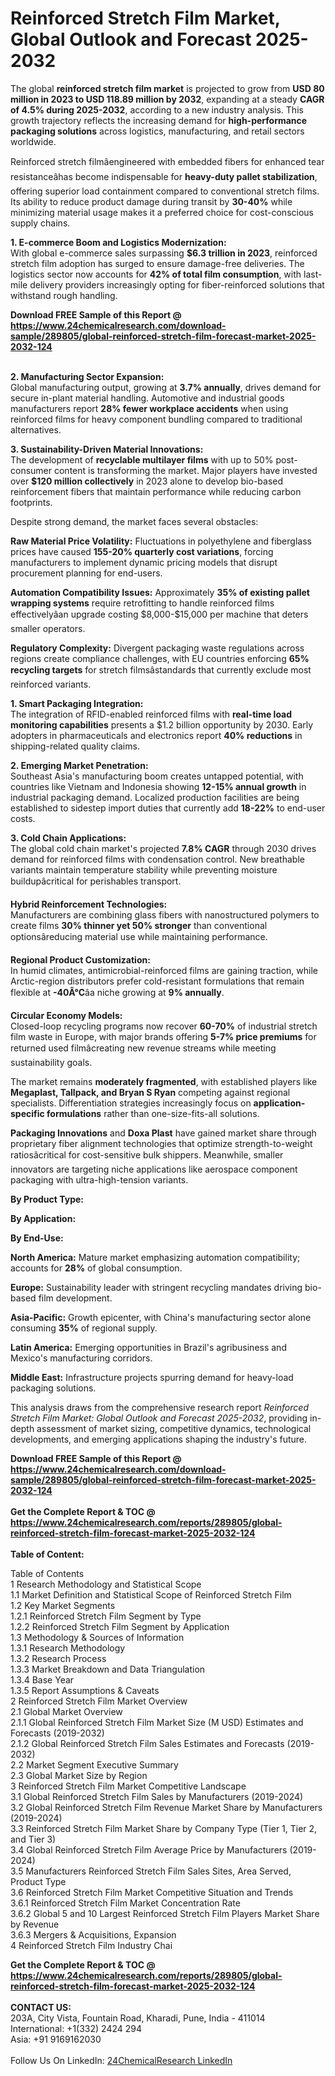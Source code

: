 <h1>Reinforced Stretch Film Market, Global Outlook and Forecast 2025-2032</h1><p>The global <strong>reinforced stretch film market</strong> is projected to grow from <strong>USD 80 million in 2023 to USD 118.89 million by 2032</strong>, expanding at a steady <strong>CAGR of 4.5% during 2025-2032</strong>, according to a new industry analysis. This growth trajectory reflects the increasing demand for <strong>high-performance packaging solutions</strong> across logistics, manufacturing, and retail sectors worldwide.</p><p>Reinforced stretch filmâengineered with embedded fibers for enhanced tear resistanceâhas become indispensable for <strong>heavy-duty pallet stabilization</strong>, offering superior load containment compared to conventional stretch films. Its ability to reduce product damage during transit by <strong>30-40%</strong> while minimizing material usage makes it a preferred choice for cost-conscious supply chains.</p><p><strong>1. E-commerce Boom and Logistics Modernization:</strong><br>
With global e-commerce sales surpassing <strong>$6.3 trillion in 2023</strong>, reinforced stretch film adoption has surged to ensure damage-free deliveries. The logistics sector now accounts for <strong>42% of total film consumption</strong>, with last-mile delivery providers increasingly opting for fiber-reinforced solutions that withstand rough handling.</p><div><b>Download FREE Sample of this Report @ 
            <a href="https://www.24chemicalresearch.com/download-sample/289805/global-reinforced-stretch-film-forecast-market-2025-2032-124">
            https://www.24chemicalresearch.com/download-sample/289805/global-reinforced-stretch-film-forecast-market-2025-2032-124</a></b></div><br><p><strong>2. Manufacturing Sector Expansion:</strong><br>
Global manufacturing output, growing at <strong>3.7% annually</strong>, drives demand for secure in-plant material handling. Automotive and industrial goods manufacturers report <strong>28% fewer workplace accidents</strong> when using reinforced films for heavy component bundling compared to traditional alternatives.</p><p><strong>3. Sustainability-Driven Material Innovations:</strong><br>
The development of <strong>recyclable multilayer films</strong> with up to 50% post-consumer content is transforming the market. Major players have invested over <strong>$120 million collectively</strong> in 2023 alone to develop bio-based reinforcement fibers that maintain performance while reducing carbon footprints.</p><p>Despite strong demand, the market faces several obstacles:</p><p><strong>Raw Material Price Volatility:</strong> Fluctuations in polyethylene and fiberglass prices have caused <strong>155-20% quarterly cost variations</strong>, forcing manufacturers to implement dynamic pricing models that disrupt procurement planning for end-users.</p><p><strong>Automation Compatibility Issues:</strong> Approximately <strong>35% of existing pallet wrapping systems</strong> require retrofitting to handle reinforced films effectivelyâan upgrade costing $8,000-$15,000 per machine that deters smaller operators.</p><p><strong>Regulatory Complexity:</strong> Divergent packaging waste regulations across regions create compliance challenges, with EU countries enforcing <strong>65% recycling targets</strong> for stretch filmsâstandards that currently exclude most reinforced variants.</p><p><strong>1. Smart Packaging Integration:</strong><br>
The integration of RFID-enabled reinforced films with <strong>real-time load monitoring capabilities</strong> presents a $1.2 billion opportunity by 2030. Early adopters in pharmaceuticals and electronics report <strong>40% reductions</strong> in shipping-related quality claims.</p><p><strong>2. Emerging Market Penetration:</strong><br>
Southeast Asia's manufacturing boom creates untapped potential, with countries like Vietnam and Indonesia showing <strong>12-15% annual growth</strong> in industrial packaging demand. Localized production facilities are being established to sidestep import duties that currently add <strong>18-22%</strong> to end-user costs.</p><p><strong>3. Cold Chain Applications:</strong><br>
The global cold chain market's projected <strong>7.8% CAGR</strong> through 2030 drives demand for reinforced films with condensation control. New breathable variants maintain temperature stability while preventing moisture buildupâcritical for perishables transport.</p><p><strong>Hybrid Reinforcement Technologies:</strong><br>
	Manufacturers are combining glass fibers with nanostructured polymers to create films <strong>30% thinner yet 50% stronger</strong> than conventional optionsâreducing material use while maintaining performance.</p><p><strong>Regional Product Customization:</strong><br>
	In humid climates, antimicrobial-reinforced films are gaining traction, while Arctic-region distributors prefer cold-resistant formulations that remain flexible at <strong>-40Â°C</strong>âa niche growing at <strong>9% annually</strong>.</p><p><strong>Circular Economy Models:</strong><br>
	Closed-loop recycling programs now recover <strong>60-70%</strong> of industrial stretch film waste in Europe, with major brands offering <strong>5-7% price premiums</strong> for returned used filmâcreating new revenue streams while meeting sustainability goals.</p><p>The market remains <strong>moderately fragmented</strong>, with established players like <strong>Megaplast, Tallpack, and Bryan S Ryan</strong> competing against regional specialists. Differentiation strategies increasingly focus on <strong>application-specific formulations</strong> rather than one-size-fits-all solutions.</p><p><strong>Packaging Innovations</strong> and <strong>Doxa Plast</strong> have gained market share through proprietary fiber alignment technologies that optimize strength-to-weight ratiosâcritical for cost-sensitive bulk shippers. Meanwhile, smaller innovators are targeting niche applications like aerospace component packaging with ultra-high-tension variants.</p><p><strong>By Product Type:</strong></p><p><strong>By Application:</strong></p><p><strong>By End-Use:</strong></p><p><strong>North America:</strong> Mature market emphasizing automation compatibility; accounts for <strong>28%</strong> of global consumption.</p><p><strong>Europe:</strong> Sustainability leader with stringent recycling mandates driving bio-based film development.</p><p><strong>Asia-Pacific:</strong> Growth epicenter, with China's manufacturing sector alone consuming <strong>35%</strong> of regional supply.</p><p><strong>Latin America:</strong> Emerging opportunities in Brazil's agribusiness and Mexico's manufacturing corridors.</p><p><strong>Middle East:</strong> Infrastructure projects spurring demand for heavy-load packaging solutions.</p><p>This analysis draws from the comprehensive research report <em>Reinforced Stretch Film Market: Global Outlook and Forecast 2025-2032</em>, providing in-depth assessment of market sizing, competitive dynamics, technological developments, and emerging applications shaping the industry's future.</p><div><b>Download FREE Sample of this Report @ 
            <a href="https://www.24chemicalresearch.com/download-sample/289805/global-reinforced-stretch-film-forecast-market-2025-2032-124">
            https://www.24chemicalresearch.com/download-sample/289805/global-reinforced-stretch-film-forecast-market-2025-2032-124</a></b></div><br><div><b>Get the Complete Report & TOC @ 
            <a href="https://www.24chemicalresearch.com/reports/289805/global-reinforced-stretch-film-forecast-market-2025-2032-124">
            https://www.24chemicalresearch.com/reports/289805/global-reinforced-stretch-film-forecast-market-2025-2032-124</a></b></div><br>
            <b>Table of Content:</b><p>Table of Contents<br />
1 Research Methodology and Statistical Scope<br />
1.1 Market Definition and Statistical Scope of Reinforced Stretch Film<br />
1.2 Key Market Segments<br />
1.2.1 Reinforced Stretch Film Segment by Type<br />
1.2.2 Reinforced Stretch Film Segment by Application<br />
1.3 Methodology & Sources of Information<br />
1.3.1 Research Methodology<br />
1.3.2 Research Process<br />
1.3.3 Market Breakdown and Data Triangulation<br />
1.3.4 Base Year<br />
1.3.5 Report Assumptions & Caveats<br />
2 Reinforced Stretch Film Market Overview<br />
2.1 Global Market Overview<br />
2.1.1 Global Reinforced Stretch Film Market Size (M USD) Estimates and Forecasts (2019-2032)<br />
2.1.2 Global Reinforced Stretch Film Sales Estimates and Forecasts (2019-2032)<br />
2.2 Market Segment Executive Summary<br />
2.3 Global Market Size by Region<br />
3 Reinforced Stretch Film Market Competitive Landscape<br />
3.1 Global Reinforced Stretch Film Sales by Manufacturers (2019-2024)<br />
3.2 Global Reinforced Stretch Film Revenue Market Share by Manufacturers (2019-2024)<br />
3.3 Reinforced Stretch Film Market Share by Company Type (Tier 1, Tier 2, and Tier 3)<br />
3.4 Global Reinforced Stretch Film Average Price by Manufacturers (2019-2024)<br />
3.5 Manufacturers Reinforced Stretch Film Sales Sites, Area Served, Product Type<br />
3.6 Reinforced Stretch Film Market Competitive Situation and Trends<br />
3.6.1 Reinforced Stretch Film Market Concentration Rate<br />
3.6.2 Global 5 and 10 Largest Reinforced Stretch Film Players Market Share by Revenue<br />
3.6.3 Mergers & Acquisitions, Expansion<br />
4 Reinforced Stretch Film Industry Chai</p><div><b>Get the Complete Report & TOC @ 
            <a href="https://www.24chemicalresearch.com/reports/289805/global-reinforced-stretch-film-forecast-market-2025-2032-124">
            https://www.24chemicalresearch.com/reports/289805/global-reinforced-stretch-film-forecast-market-2025-2032-124</a></b></div><br><b>CONTACT US:</b><br>
            203A, City Vista, Fountain Road, Kharadi, Pune, India - 411014<br>
            International: +1(332) 2424 294<br>
            Asia: +91 9169162030 <br><br>
            Follow Us On LinkedIn: <a href="https://www.linkedin.com/company/24chemicalresearch/">24ChemicalResearch LinkedIn</a>
